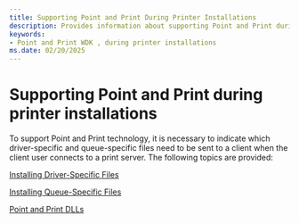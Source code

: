 ```yaml
---
title: Supporting Point and Print During Printer Installations
description: Provides information about supporting Point and Print during printer installations.
keywords:
- Point and Print WDK , during printer installations
ms.date: 02/20/2025
---
```


# Supporting Point and Print during printer installations

To support Point and Print technology, it is necessary to indicate which driver-specific and queue-specific files need to be sent to a client when the client user connects to a print server. The following topics are provided:

[Installing Driver-Specific Files](installing-driver-specific-files.md)

[Installing Queue-Specific Files](installing-queue-specific-files.md)

[Point and Print DLLs](point-and-print-dlls.md)
